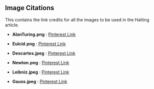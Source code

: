## Image Citations

This contains the link credits for all the images to be used in the Halting article.

- **AlanTuring.png** : [Pinterest Link](https://www.pinterest.com/pin/23010648084957980/)

- **Eulcid.png** : [Pinterest Link](https://www.pinterest.com/pin/56506170336821349/)

- **Descartes.jpeg** : [Pinterest Link](https://www.pinterest.com/pin/56506170336851127/)

- **Newton.png** : [Pinterest Link](https://www.pinterest.com/pin/894809019690447894/)

- **Leibniz.jpeg** : [Pinterest Link](https://www.pinterest.com/pin/636414991110392836/)

- **Gauss.jpeg** : [Pinterest Link](https://www.pinterest.com/pin/746401338239334660/)